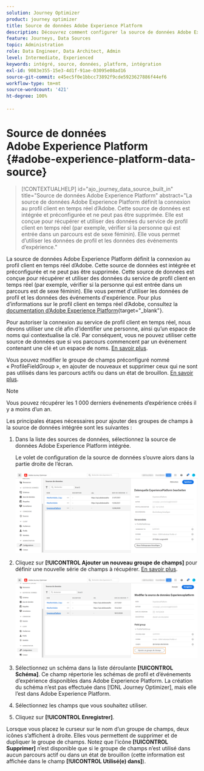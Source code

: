 ```yaml
---
solution: Journey Optimizer
product: journey optimizer
title: Source de données Adobe Experience Platform
description: Découvrez comment configurer la source de données Adobe Experience Platform
feature: Journeys, Data Sources
topic: Administration
role: Data Engineer, Data Architect, Admin
level: Intermediate, Experienced
keywords: intégré, source, données, platform, intégration
exl-id: 9083e355-15e3-4d1f-91ae-03095e08ad16
source-git-commit: e45ec5f0e1bbcc73892f9cde5923627886f44ef6
workflow-type: tm+mt
source-wordcount: '421'
ht-degree: 100%

---
```


# Source de données Adobe Experience Platform {#adobe-experience-platform-data-source}

>[!CONTEXTUALHELP]
>id="ajo_journey_data_source_built_in"
>title="Source de données Adobe Experience Platform"
>abstract="La source de données Adobe Experience Platform définit la connexion au profil client en temps réel d’Adobe. Cette source de données est intégrée et préconfigurée et ne peut pas être supprimée. Elle est conçue pour récupérer et utiliser des données du service de profil client en temps réel (par exemple, vérifier si la personne qui est entrée dans un parcours est de sexe féminin). Elle vous permet d’utiliser les données de profil et les données des événements d’expérience."

La source de données Adobe Experience Platform définit la connexion au profil client en temps réel d’Adobe. Cette source de données est intégrée et préconfigurée et ne peut pas être supprimée. Cette source de données est conçue pour récupérer et utiliser des données du service de profil client en temps réel (par exemple, vérifier si la personne qui est entrée dans un parcours est de sexe féminin). Elle vous permet d&#39;utiliser les données de profil et les données des événements d&#39;expérience. Pour plus d’informations sur le profil client en temps réel d’Adobe, consultez la [documentation d’Adobe Experience Platform](https://experienceleague.adobe.com/docs/experience-platform/profile/home.html?lang=fr){target="_blank"}.

Pour autoriser la connexion au service de profil client en temps réel, nous devons utiliser une clé afin d’identifier une personne, ainsi qu’un espace de noms qui contextualise la clé. Par conséquent, vous ne pouvez utiliser cette source de données que si vos parcours commencent par un événement contenant une clé et un espace de noms. [En savoir plus](../building-journeys/journey.md).

Vous pouvez modifier le groupe de champs préconfiguré nommé « ProfileFieldGroup », en ajouter de nouveaux et supprimer ceux qui ne sont pas utilisés dans les parcours actifs ou dans un état de brouillon. [En savoir plus](../datasource/configure-data-sources.md#define-field-groups).

>[!NOTE]
>
>Vous pouvez récupérer les 1 000 derniers événements d’expérience créés il y a moins d’un an.

Les principales étapes nécessaires pour ajouter des groupes de champs à la source de données intégrée sont les suivantes :

1. Dans la liste des sources de données, sélectionnez la source de données Adobe Experience Platform intégrée.

   Le volet de configuration de la source de données s’ouvre alors dans la partie droite de l’écran.

   ![](assets/journey23.png)

1. Cliquez sur **[!UICONTROL Ajouter un nouveau groupe de champs]** pour définir une nouvelle série de champs à récupérer. [En savoir plus](../datasource/configure-data-sources.md#define-field-groups).

   ![](assets/journey24.png)

1. Sélectionnez un schéma dans la liste déroulante **[!UICONTROL Schéma]**. Ce champ répertorie les schémas de profil et d’événements d’expérience disponibles dans Adobe Experience Platform. La création du schéma n’est pas effectuée dans [!DNL Journey Optimizer], mais elle l’est dans Adobe Experience Platform.
1. Sélectionnez les champs que vous souhaitez utiliser.
1. Cliquez sur **[!UICONTROL Enregistrer]**.

Lorsque vous placez le curseur sur le nom d’un groupe de champs, deux icônes s’affichent à droite. Elles vous permettent de supprimer et de dupliquer le groupe de champs. Notez que l’icône **[!UICONTROL Supprimer]** n’est disponible que si le groupe de champs n’est utilisé dans aucun parcours actif ou dans un état de brouillon (cette information est affichée dans le champ **[!UICONTROL Utilisé(e) dans]**).
